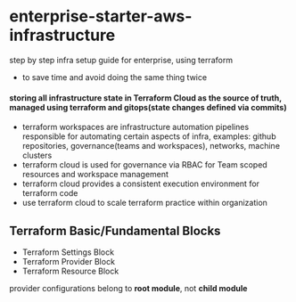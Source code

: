 # enterprise-starter-aws-infrastructure
step by step infra setup guide for enterprise, using terraform
* to save time and avoid doing the same thing twice

#### storing all infrastructure state in Terraform Cloud as the source of truth, managed using terraform and gitops(state changes defined via commits)

* terraform workspaces are infrastructure automation pipelines responsible for automating certain aspects of infra, examples: github repositories, governance(teams and workspaces), networks, machine clusters
* terraform cloud is used for governance via RBAC for Team scoped resources and workspace management
* terraform cloud provides a consistent execution environment for terraform code
* use terraform cloud to scale terraform practice within organization

## Terraform Basic/Fundamental Blocks
* Terraform Settings Block
* Terraform Provider Block
* Terraform Resource Block

provider configurations belong to **root module**, not **child module**
